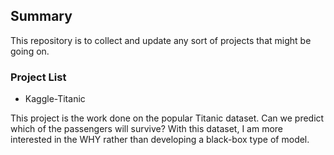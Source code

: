 
<h2> Summary </h2>

This repository is to collect and update any sort of projects that might be going on.

<h3> Project List </h3>

* Kaggle-Titanic

This project is the work done on the popular Titanic dataset. Can we predict which of the passengers will survive? 
With this dataset, I am more interested in the WHY rather than developing a black-box type of model. 

